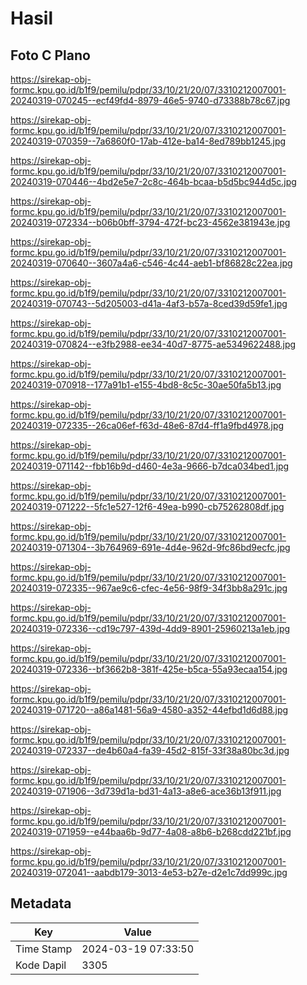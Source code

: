 # Hasil

## Foto C Plano

https://sirekap-obj-formc.kpu.go.id/b1f9/pemilu/pdpr/33/10/21/20/07/3310212007001-20240319-070245--ecf49fd4-8979-46e5-9740-d73388b78c67.jpg

https://sirekap-obj-formc.kpu.go.id/b1f9/pemilu/pdpr/33/10/21/20/07/3310212007001-20240319-070359--7a6860f0-17ab-412e-ba14-8ed789bb1245.jpg

https://sirekap-obj-formc.kpu.go.id/b1f9/pemilu/pdpr/33/10/21/20/07/3310212007001-20240319-070446--4bd2e5e7-2c8c-464b-bcaa-b5d5bc944d5c.jpg

https://sirekap-obj-formc.kpu.go.id/b1f9/pemilu/pdpr/33/10/21/20/07/3310212007001-20240319-072334--b06b0bff-3794-472f-bc23-4562e381943e.jpg

https://sirekap-obj-formc.kpu.go.id/b1f9/pemilu/pdpr/33/10/21/20/07/3310212007001-20240319-070640--3607a4a6-c546-4c44-aeb1-bf86828c22ea.jpg

https://sirekap-obj-formc.kpu.go.id/b1f9/pemilu/pdpr/33/10/21/20/07/3310212007001-20240319-070743--5d205003-d41a-4af3-b57a-8ced39d59fe1.jpg

https://sirekap-obj-formc.kpu.go.id/b1f9/pemilu/pdpr/33/10/21/20/07/3310212007001-20240319-070824--e3fb2988-ee34-40d7-8775-ae5349622488.jpg

https://sirekap-obj-formc.kpu.go.id/b1f9/pemilu/pdpr/33/10/21/20/07/3310212007001-20240319-070918--177a91b1-e155-4bd8-8c5c-30ae50fa5b13.jpg

https://sirekap-obj-formc.kpu.go.id/b1f9/pemilu/pdpr/33/10/21/20/07/3310212007001-20240319-072335--26ca06ef-f63d-48e6-87d4-ff1a9fbd4978.jpg

https://sirekap-obj-formc.kpu.go.id/b1f9/pemilu/pdpr/33/10/21/20/07/3310212007001-20240319-071142--fbb16b9d-d460-4e3a-9666-b7dca034bed1.jpg

https://sirekap-obj-formc.kpu.go.id/b1f9/pemilu/pdpr/33/10/21/20/07/3310212007001-20240319-071222--5fc1e527-12f6-49ea-b990-cb75262808df.jpg

https://sirekap-obj-formc.kpu.go.id/b1f9/pemilu/pdpr/33/10/21/20/07/3310212007001-20240319-071304--3b764969-691e-4d4e-962d-9fc86bd9ecfc.jpg

https://sirekap-obj-formc.kpu.go.id/b1f9/pemilu/pdpr/33/10/21/20/07/3310212007001-20240319-072335--967ae9c6-cfec-4e56-98f9-34f3bb8a291c.jpg

https://sirekap-obj-formc.kpu.go.id/b1f9/pemilu/pdpr/33/10/21/20/07/3310212007001-20240319-072336--cd19c797-439d-4dd9-8901-25960213a1eb.jpg

https://sirekap-obj-formc.kpu.go.id/b1f9/pemilu/pdpr/33/10/21/20/07/3310212007001-20240319-072336--bf3662b8-381f-425e-b5ca-55a93ecaa154.jpg

https://sirekap-obj-formc.kpu.go.id/b1f9/pemilu/pdpr/33/10/21/20/07/3310212007001-20240319-071720--a86a1481-56a9-4580-a352-44efbd1d6d88.jpg

https://sirekap-obj-formc.kpu.go.id/b1f9/pemilu/pdpr/33/10/21/20/07/3310212007001-20240319-072337--de4b60a4-fa39-45d2-815f-33f38a80bc3d.jpg

https://sirekap-obj-formc.kpu.go.id/b1f9/pemilu/pdpr/33/10/21/20/07/3310212007001-20240319-071906--3d739d1a-bd31-4a13-a8e6-ace36b13f911.jpg

https://sirekap-obj-formc.kpu.go.id/b1f9/pemilu/pdpr/33/10/21/20/07/3310212007001-20240319-071959--e44baa6b-9d77-4a08-a8b6-b268cdd221bf.jpg

https://sirekap-obj-formc.kpu.go.id/b1f9/pemilu/pdpr/33/10/21/20/07/3310212007001-20240319-072041--aabdb179-3013-4e53-b27e-d2e1c7dd999c.jpg


## Metadata

| Key        | Value               |
| ---------- | ------------------- |
| Time Stamp | 2024-03-19 07:33:50 |
| Kode Dapil | 3305                |



